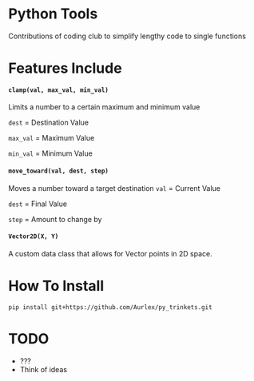 
# Python Tools
Contributions of coding club to simplify lengthy code to single functions

# Features Include

#### `clamp(val, max_val, min_val)` 
Limits a number to a certain maximum and minimum value

`dest` = Destination Value

`max_val` = Maximum Value

`min_val` = Minimum Value

#### `move_toward(val, dest, step)`
Moves a number toward a target destination
`val` = Current Value

`dest` = Final Value

`step` = Amount to change by

#### `Vector2D(X, Y)`
A custom data class that allows for Vector points in 2D space.

# How To Install
`pip install git+https://github.com/Aurlex/py_trinkets.git`

# TODO

- ???
- Think of ideas
